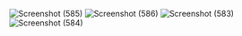 ![Screenshot (585)](https://github.com/Suprabhatbb62/Ecommerce-ERP-System/assets/86051393/20c6c36e-9e3b-4554-b979-8946d39a1d9e)
![Screenshot (586)](https://github.com/Suprabhatbb62/Ecommerce-ERP-System/assets/86051393/d2912323-5a93-4e16-b778-23ecdce052d3)
![Screenshot (583)](https://github.com/Suprabhatbb62/Ecommerce-ERP-System/assets/86051393/7e206b4b-35fc-4d60-aefc-f6bc2f0d335b)
![Screenshot (584)](https://github.com/Suprabhatbb62/Ecommerce-ERP-System/assets/86051393/6d121c40-afc3-40c2-b84c-7045cab1ab8b)
